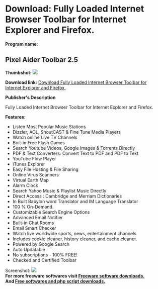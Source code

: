 # Download: Fully Loaded Internet Browser Toolbar for Internet Explorer and Firefox.

**Program name:**

## Pixel Aider Toolbar 2.5

  
**Thumbshot:** ![](http://www.freewarefiles.com/screenshot/pixaiderbar_md.jpg)   
  
**Download link:** [Download Fully Loaded Internet Browser Toolbar for Internet Explorer and Firefox.](http://freesoftwares.boysofts.com/Pixel-Aider-Toolbar_program_50447.html)  
  


**Publisher's Description**  
  


Fully Loaded Internet Browser Toolbar for Internet Explorer and Firefox. 

**Features:**

  * Listen Most Popular Music Stations 
  * Dizzler, AOL, ShoutCAST & Fine Tune Media Players 
  * Watch online Live TV Channels 
  * Buit-in Free Flash Games 
  * Search Youtube Videos, Google Images & Torrents Directly 
  * PDF & Text Converters: Convert Text to PDF and PDF to Text 
  * YouTube Flow Player 
  * iTunes Explorer 
  * Easy File Hosting & File Sharing 
  * Online Virus Scanners 
  * Virtual Earth Map 
  * Alarm Clock 
  * Search Yahoo Music & Playlist Music Directly 
  * Direct Access : Cambridge and Merriam Dictionaries 
  * In Built Babylon word Translator and IM Language Translator 
  * 100 % On-Demand. 
  * Customizable Search Engine Options 
  * Advanced Email Notifier 
  * Built-in Chat Rooms 
  * Email Smart Checker 
  * Watch live worldwide sports, news, entertainment channels 
  * Includes cookie cleaner, history cleaner, and cache cleaner. 
  * Powered by Google Search 
  * Auto Updatable 
  * No subscriptions - 100% FREE! 
  * Checked and Certified Toolbar 

  
  
Screenshot: ![](http://www.freewarefiles.com/screenshot/pixaiderbar.jpg)   
**For more freeware softwares visit [Freeware software downloads.](http://freesoftwares.boysofts.com/)**   
**And [Free softwares and php script downloads.](http://www.boysofts.com/)**
